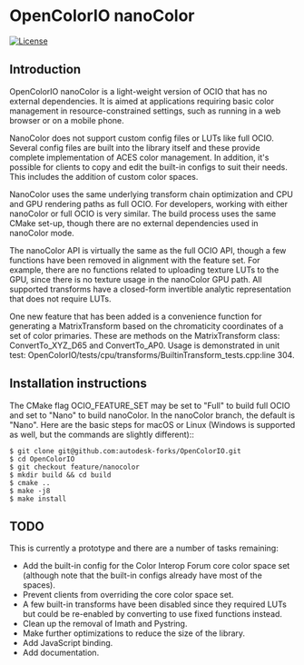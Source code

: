 <!-- SPDX-License-Identifier: CC-BY-4.0 -->
<!-- Copyright Contributors to the OpenColorIO Project. -->

OpenColorIO nanoColor
=====================

[![License](https://img.shields.io/badge/License-BSD%203--Clause-blue.svg)](https://opensource.org/licenses/BSD-3-Clause)

Introduction
------------

OpenColorIO nanoColor is a light-weight version of OCIO that has no
external dependencies. It is aimed at applications requiring basic
color management in resource-constrained settings, such as running
in a web browser or on a mobile phone.

NanoColor does not support custom config files or LUTs like full OCIO.
Several config files are built into the library itself and these provide
complete implementation of ACES color management. In addition, it's
possible for clients to copy and edit the built-in configs to suit their
needs. This includes the addition of custom color spaces.

NanoColor uses the same underlying transform chain optimization and
CPU and GPU rendering paths as full OCIO. For developers, working with
either nanoColor or full OCIO is very similar. The build process uses
the same CMake set-up, though there are no external dependencies used
in nanoColor mode.

The nanoColor API is virtually the same as the full OCIO API, though
a few functions have been removed in alignment with the feature set. For
example, there are no functions related to uploading texture LUTs to the
GPU, since there is no texture usage in the nanoColor GPU path. All 
supported transforms have a closed-form invertible analytic
representation that does not require LUTs.

One new feature that has been added is a convenience function for 
generating a MatrixTransform based on the chromaticity coordinates of
a set of color primaries. These are methods on the MatrixTransform class:
ConvertTo_XYZ_D65 and ConvertTo_AP0. Usage is demonstrated in unit test:
OpenColorIO/tests/cpu/transforms/BuiltinTransform_tests.cpp:line 304.


Installation instructions
-------------------------

The CMake flag OCIO_FEATURE_SET may be set to "Full" to build full OCIO
and set to "Nano" to build nanoColor. In the nanoColor branch, the default
is "Nano". Here are the basic steps for macOS or Linux (Windows is supported
as well, but the commands are slightly different)::

    $ git clone git@github.com:autodesk-forks/OpenColorIO.git
    $ cd OpenColorIO
    $ git checkout feature/nanocolor
    $ mkdir build && cd build
    $ cmake ..
    $ make -j8
    $ make install


TODO
----

This is currently a prototype and there are a number of tasks remaining:

* Add the built-in config for the Color Interop Forum core color space set
  (although note that the built-in configs already have most of the spaces).
* Prevent clients from overriding the core color space set.
* A few built-in transforms have been disabled since they required LUTs but
  could be re-enabled by converting to use fixed functions instead.
* Clean up the removal of Imath and Pystring.
* Make further optimizations to reduce the size of the library.
* Add JavaScript binding.
* Add documentation.
